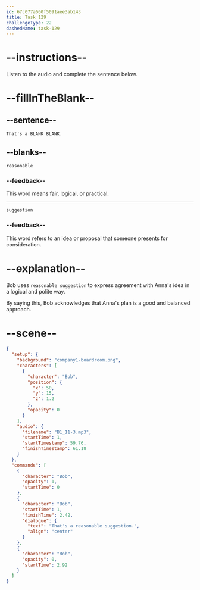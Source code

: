 ```yaml
---
id: 67c077a660f5091aee3ab143
title: Task 129
challengeType: 22
dashedName: task-129
---
```


<!-- (Audio) Bob: That's a reasonable suggestion. -->

# --instructions--

Listen to the audio and complete the sentence below.

# --fillInTheBlank--

## --sentence--

`That's a BLANK BLANK.`

## --blanks--

`reasonable`

### --feedback--

This word means fair, logical, or practical.

---

`suggestion`

### --feedback--

This word refers to an idea or proposal that someone presents for consideration.

# --explanation--

Bob uses `reasonable suggestion` to express agreement with Anna's idea in a logical and polite way.

By saying this, Bob acknowledges that Anna's plan is a good and balanced approach.

# --scene--

```json
{
  "setup": {
    "background": "company1-boardroom.png",
    "characters": [
      {
        "character": "Bob",
        "position": {
          "x": 50,
          "y": 15,
          "z": 1.2
        },
        "opacity": 0
      }
    ],
    "audio": {
      "filename": "B1_11-3.mp3",
      "startTime": 1,
      "startTimestamp": 59.76,
      "finishTimestamp": 61.18
    }
  },
  "commands": [
    {
      "character": "Bob",
      "opacity": 1,
      "startTime": 0
    },
    {
      "character": "Bob",
      "startTime": 1,
      "finishTime": 2.42,
      "dialogue": {
        "text": "That's a reasonable suggestion.",
        "align": "center"
      }
    },
    {
      "character": "Bob",
      "opacity": 0,
      "startTime": 2.92
    }
  ]
}
```
